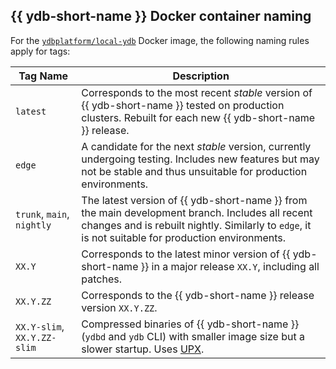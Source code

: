 ## {{ ydb-short-name }} Docker container naming

For the [`ydbplatform/local-ydb`](https://hub.docker.com/r/ydbplatform/local-ydb) Docker image, the following naming rules apply for tags:

| Tag Name                 | Description                                                                                                             |
|--------------------------|-------------------------------------------------------------------------------------------------------------------------|
| `latest`               | Corresponds to the most recent *stable* version of {{ ydb-short-name }} tested on production clusters. Rebuilt for each new {{ ydb-short-name }} release. |
| `edge`                 | A candidate for the next *stable* version, currently undergoing testing. Includes new features but may not be stable and thus unsuitable for production environments.  |
| `trunk`, `main`, `nightly` | The latest version of {{ ydb-short-name }} from the main development branch. Includes all recent changes and is rebuilt nightly. Similarly to `edge`, it is not suitable for production environments.      |
| `XX.Y`                 | Corresponds to the latest minor version of {{ ydb-short-name }} in a major release `XX.Y`, including all patches.                           |
| `XX.Y.ZZ`              | Corresponds to the {{ ydb-short-name }} release version `XX.Y.ZZ`.                                                                    |
| `XX.Y-slim`, `XX.Y.ZZ-slim` | Compressed binaries of {{ ydb-short-name }} (`ydbd` and `ydb` CLI) with smaller image size but a slower startup. Uses [UPX](https://github.com/upx/upx). |
